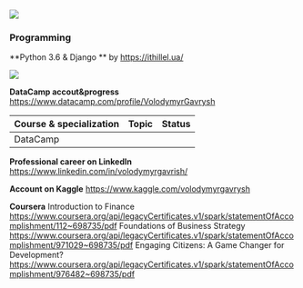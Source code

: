 ![](https://raw.githubusercontent.com/VolodymyrGavrysh/My_RoadMap_Data_Science/master/books_to_read/ai.jpg)
===============================================================================================================================
### Programming 
  **Python 3.6 & Django ** by https://ithillel.ua/

![](https://raw.githubusercontent.com/VolodymyrGavrysh/My_RoadMap_Data_Science/master/pictures/ext/.jpeg)


**DataCamp accout&progress**
https://www.datacamp.com/profile/VolodymyrGavrysh 

| Course & specialization        | Topic                | Status |
|--------------------------------|----------------------|------- |
| DataCamp

**Professional career on LinkedIn**
https://www.linkedin.com/in/volodymyrgavrish/

**Account on Kaggle**
https://www.kaggle.com/volodymyrgavrysh

**Coursera**
Introduction to Finance
https://www.coursera.org/api/legacyCertificates.v1/spark/statementOfAccomplishment/112~698735/pdf
Foundations of Business Strategy
https://www.coursera.org/api/legacyCertificates.v1/spark/statementOfAccomplishment/971029~698735/pdf
Engaging Citizens: A Game Changer for Development?
https://www.coursera.org/api/legacyCertificates.v1/spark/statementOfAccomplishment/976482~698735/pdf
